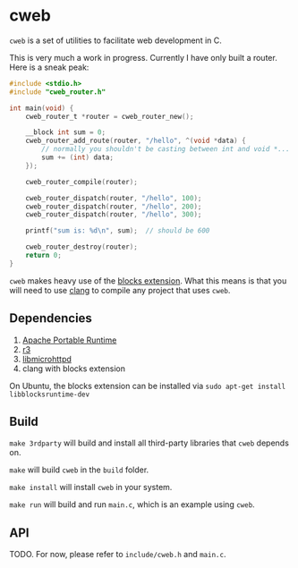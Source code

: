 # cweb

`cweb` is a set of utilities to facilitate web development in C.

This is very much a work in progress.  Currently I have only built a router.  Here is a sneak peak:

```c
#include <stdio.h>
#include "cweb_router.h"

int main(void) {
    cweb_router_t *router = cweb_router_new();

    __block int sum = 0;
    cweb_router_add_route(router, "/hello", ^(void *data) {
        // normally you shouldn't be casting between int and void *... this is just an example
        sum += (int) data;  
    });

    cweb_router_compile(router);

    cweb_router_dispatch(router, "/hello", 100);
    cweb_router_dispatch(router, "/hello", 200);
    cweb_router_dispatch(router, "/hello", 300);

    printf("sum is: %d\n", sum);  // should be 600

    cweb_router_destroy(router);
    return 0;
}
```

`cweb` makes heavy use of the [blocks extension](http://en.wikipedia.org/wiki/Blocks_%28C_language_extension%29#Relation_to_GCC_nested_functions).  What this means is that you will need to use [clang](http://clang.llvm.org/) to compile any project that uses `cweb`.

## Dependencies

1. [Apache Portable Runtime](https://apr.apache.org/)
2. [r3](https://github.com/c9s/r3)
3. [libmicrohttpd](http://www.gnu.org/software/libmicrohttpd/)
4. clang with blocks extension

On Ubuntu, the blocks extension can be installed via `sudo apt-get install libblocksruntime-dev`

## Build

`make 3rdparty` will build and install all third-party libraries that `cweb` depends on.

`make` will build `cweb` in the `build` folder.

`make install` will install `cweb` in your system.

`make run` will build and run `main.c`, which is an example using `cweb`.

## API

TODO.  For now, please refer to `include/cweb.h` and `main.c`.

